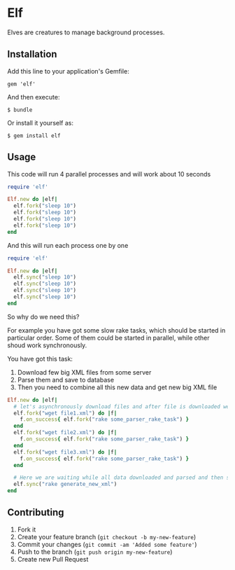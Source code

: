 # Elf

Elves are creatures to manage background processes.

## Installation

Add this line to your application's Gemfile:

    gem 'elf'

And then execute:

    $ bundle

Or install it yourself as:

    $ gem install elf

## Usage

This code will run 4 parallel processes and will work about 10 seconds

```ruby
require 'elf'

Elf.new do |elf|
  elf.fork("sleep 10")
  elf.fork("sleep 10")
  elf.fork("sleep 10")
  elf.fork("sleep 10")
end
```

And this will run each process one by one

```ruby
require 'elf'

Elf.new do |elf|
  elf.sync("sleep 10")
  elf.sync("sleep 10")
  elf.sync("sleep 10")
  elf.sync("sleep 10")
end
```

So why do we need this?

For example you have got some slow rake tasks, which should be started in particular order. Some of them could be started in parallel, while other shoud work synchronously.

You have got this task:

1. Download few big XML files from some server
2. Parse them and save to database
3. Then you need to combine all this new data and get new big XML file

```ruby
Elf.new do |elf|
  # let's asynchronously download files and after file is downloaded we will start parse it
  elf.fork("wget file1.xml") do |f|
    f.on_success{ elf.fork("rake some_parser_rake_task") }
  end
  elf.fork("wget file2.xml") do |f|
    f.on_success{ elf.fork("rake some_parser_rake_task") }
  end
  elf.fork("wget file3.xml") do |f|
    f.on_success{ elf.fork("rake some_parser_rake_task") }
  end

  # Here we are waiting while all data downloaded and parsed and then start new rake task for generating new xml
  elf.sync("rake generate_new_xml")
end
```

## Contributing

1. Fork it
2. Create your feature branch (`git checkout -b my-new-feature`)
3. Commit your changes (`git commit -am 'Added some feature'`)
4. Push to the branch (`git push origin my-new-feature`)
5. Create new Pull Request

